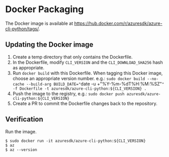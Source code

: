 Docker Packaging
================

The Docker image is available at https://hub.docker.com/r/azuresdk/azure-cli-python/tags/.

Updating the Docker image
-------------------------
1. Create a temp directory that only contains the Dockerfile.
2. In the Dockerfile, modify `CLI_VERSION` and the `CLI_DOWNLOAD_SHA256` hash as appropriate.
3. Run `docker build` with this Dockerfile.
    When tagging this Docker image, choose an appropriate version number.
      e.g.: `sudo docker build --no-cache --build-arg BUILD_DATE="`date -u +"%Y-%m-%dT%H:%M:%SZ"`" -f Dockerfile -t azuresdk/azure-cli-python:${CLI_VERSION} .`
4. Push the image to the registry,
      e.g.: `sudo docker push azuresdk/azure-cli-python:${CLI_VERSION}`
5. Create a PR to commit the Dockerfile changes back to the repository.


Verification
------------

Run the image.

```
$ sudo docker run -it azuresdk/azure-cli-python:${CLI_VERSION}
$ az
$ az --version
```